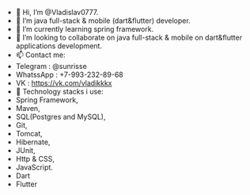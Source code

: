 - 👋 Hi, I’m @Vladislav0777.
- 👀 I’m java full-stack & mobile (dart&flutter) developer.
- 🌱 I’m currently learning spring framework.
- 💞️ I’m looking to collaborate on java full-stack & mobile on dart&flutter applications development.
- 📫 Contact me:
- Telegram     : @sunrisse
- WhatssApp    : +7-993-232-89-68
- VK           : https://vk.com/vladikkkx
- 💼 Technology stacks i use: 
- Spring Framework, 
- Maven, 
- SQL(Postgres and MySQL), 
- Git, 
- Tomcat, 
- Hibernate,
- JUnit,
- Http & CSS,
- JavaScript.
- Dart
- Flutter
<!---
Vladislav0777/Vladislav0777 is a ✨ special ✨ repository because its `README.md` (this file) appears on your GitHub profile.
You can click the Preview link to take a look at your changes.
--->
